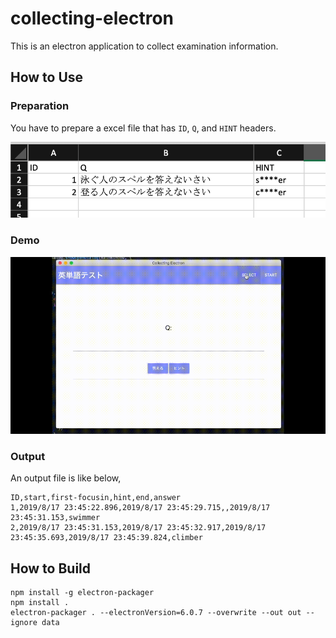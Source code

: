 # collecting-electron
This is an electron application to collect examination information.

## How to Use

### Preparation

You have to prepare a excel file that has `ID`, `Q`, and `HINT` headers.

![](./data/excel_sample.png)


### Demo

![](./data/demo.gif)

### Output

An output file is like below,

```
ID,start,first-focusin,hint,end,answer
1,2019/8/17 23:45:22.896,2019/8/17 23:45:29.715,,2019/8/17 23:45:31.153,swimmer
2,2019/8/17 23:45:31.153,2019/8/17 23:45:32.917,2019/8/17 23:45:35.693,2019/8/17 23:45:39.824,climber
```

## How to Build

```
npm install -g electron-packager
npm install .
electron-packager . --electronVersion=6.0.7 --overwrite --out out --ignore data
```
